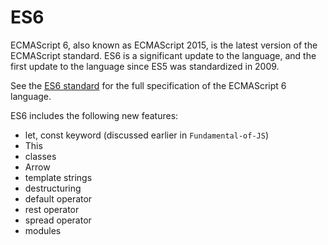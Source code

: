 # ES6

ECMAScript 6, also known as ECMAScript 2015, is the latest version of the ECMAScript standard. ES6 is a significant update to the language, 
and the first update to the language since ES5 was standardized in 2009.

See the [ES6 standard](http://www.ecma-international.org/ecma-262/6.0/)
 for the full specification of the ECMAScript 6 language.

ES6 includes the following new features:

- let, const keyword (discussed earlier in `Fundamental-of-JS`)
- This
- classes
- Arrow
- template strings
- destructuring
- default operator
- rest operator
- spread operator
- modules

